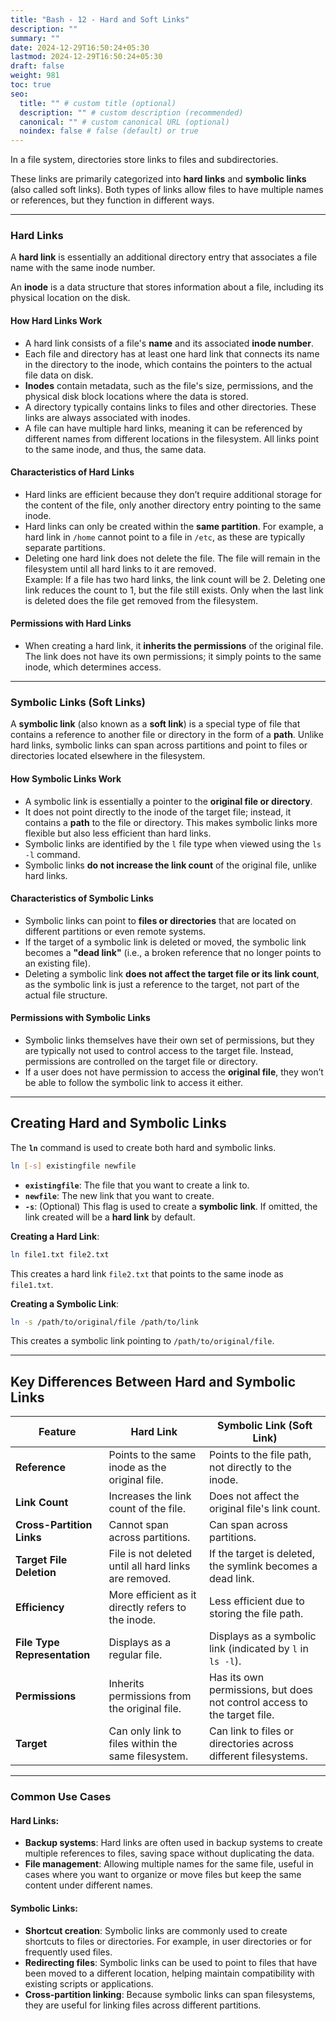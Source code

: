 ```yaml
---
title: "Bash - 12 - Hard and Soft Links"
description: ""
summary: ""
date: 2024-12-29T16:50:24+05:30
lastmod: 2024-12-29T16:50:24+05:30
draft: false
weight: 981
toc: true
seo:
  title: "" # custom title (optional)
  description: "" # custom description (recommended)
  canonical: "" # custom canonical URL (optional)
  noindex: false # false (default) or true
---
```




In a file system, directories store links to files and subdirectories. 

These links are primarily categorized into **hard links** and **symbolic links** (also called soft links). Both types of links allow files to have multiple names or references, but they function in different ways.

___

### **Hard Links**

A **hard link** is essentially an additional directory entry that associates a file name with the same inode number. 

An **inode** is a data structure that stores information about a file, including its physical location on the disk.

#### **How Hard Links Work**
- A hard link consists of a file's **name** and its associated **inode number**.
- Each file and directory has at least one hard link that connects its name in the directory to the inode, which contains the pointers to the actual file data on disk.
- **Inodes** contain metadata, such as the file's size, permissions, and the physical disk block locations where the data is stored.
- A directory typically contains links to files and other directories. These links are always associated with inodes.
- A file can have multiple hard links, meaning it can be referenced by different names from different locations in the filesystem. All links point to the same inode, and thus, the same data.

#### **Characteristics of Hard Links**

- Hard links are efficient because they don’t require additional storage for the content of the file, only another directory entry pointing to the same inode.
- Hard links can only be created within the **same partition**. For example, a hard link in `/home` cannot point to a file in `/etc`, as these are typically separate partitions.
- Deleting one hard link does not delete the file. The file will remain in the filesystem until all hard links to it are removed.     
    Example: If a file has two hard links, the link count will be 2. Deleting one link reduces the count to 1, but the file still exists. Only when the last link is deleted does the file get removed from the filesystem.

#### **Permissions with Hard Links**

- When creating a hard link, it **inherits the permissions** of the original file. The link does not have its own permissions; it simply points to the same inode, which determines access.

---

### **Symbolic Links (Soft Links)**

A **symbolic link** (also known as a **soft link**) is a special type of file that contains a reference to another file or directory in the form of a **path**. Unlike hard links, symbolic links can span across partitions and point to files or directories located elsewhere in the filesystem.

#### **How Symbolic Links Work**

- A symbolic link is essentially a pointer to the **original file or directory**.
- It does not point directly to the inode of the target file; instead, it contains a **path** to the file or directory. This makes symbolic links more flexible but also less efficient than hard links.
- Symbolic links are identified by the `l` file type when viewed using the `ls -l` command.
- Symbolic links **do not increase the link count** of the original file, unlike hard links.

#### **Characteristics of Symbolic Links**

- Symbolic links can point to **files or directories** that are located on different partitions or even remote systems.
- If the target of a symbolic link is deleted or moved, the symbolic link becomes a **"dead link"** (i.e., a broken reference that no longer points to an existing file).
- Deleting a symbolic link **does not affect the target file or its link count**, as the symbolic link is just a reference to the target, not part of the actual file structure.

#### **Permissions with Symbolic Links**

- Symbolic links themselves have their own set of permissions, but they are typically not used to control access to the target file. Instead, permissions are controlled on the target file or directory.
- If a user does not have permission to access the **original file**, they won’t be able to follow the symbolic link to access it either.

---

## **Creating Hard and Symbolic Links**

The **`ln`** command is used to create both hard and symbolic links.
```bash {frame="none"}
ln [-s] existingfile newfile
```

- **`existingfile`**: The file that you want to create a link to.
- **`newfile`**: The new link that you want to create.
- **`-s`**: (Optional) This flag is used to create a **symbolic link**. If omitted, the link created will be a **hard link** by default.


**Creating a Hard Link**:
```bash {frame="none"}
ln file1.txt file2.txt
```

This creates a hard link `file2.txt` that points to the same inode as `file1.txt`.

**Creating a Symbolic Link**:
```bash {frame="none"}
ln -s /path/to/original/file /path/to/link
```

This creates a symbolic link pointing to `/path/to/original/file`.


---

## **Key Differences Between Hard and Symbolic Links**

|Feature|**Hard Link**|**Symbolic Link (Soft Link)**|
|---|---|---|
|**Reference**|Points to the same inode as the original file.|Points to the file path, not directly to the inode.|
|**Link Count**|Increases the link count of the file.|Does not affect the original file's link count.|
|**Cross-Partition Links**|Cannot span across partitions.|Can span across partitions.|
|**Target File Deletion**|File is not deleted until all hard links are removed.|If the target is deleted, the symlink becomes a dead link.|
|**Efficiency**|More efficient as it directly refers to the inode.|Less efficient due to storing the file path.|
|**File Type Representation**|Displays as a regular file.|Displays as a symbolic link (indicated by `l` in `ls -l`).|
|**Permissions**|Inherits permissions from the original file.|Has its own permissions, but does not control access to the target file.|
|**Target**|Can only link to files within the same filesystem.|Can link to files or directories across different filesystems.|

---

### **Common Use Cases**

#### **Hard Links**:

- **Backup systems**: Hard links are often used in backup systems to create multiple references to files, saving space without duplicating the data.
- **File management**: Allowing multiple names for the same file, useful in cases where you want to organize or move files but keep the same content under different names.

#### **Symbolic Links**:

- **Shortcut creation**: Symbolic links are commonly used to create shortcuts to files or directories. For example, in user directories or for frequently used files.
- **Redirecting files**: Symbolic links can be used to point to files that have been moved to a different location, helping maintain compatibility with existing scripts or applications.
- **Cross-partition linking**: Because symbolic links can span filesystems, they are useful for linking files across different partitions.

